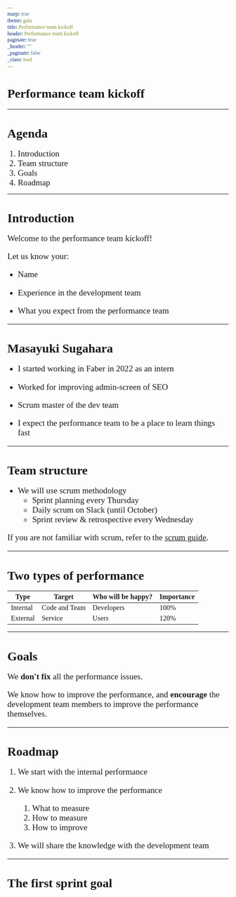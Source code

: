 ```yaml
---
marp: true
theme: gaia
title: Performance team kickoff
header: Performance team kickoff
paginate: true
_header: ""
_paginate: false
_class: lead
---
```


<style>
* { font-family: "Moralerspace Argon"; }
h3 { font-size: 1.4rem; }
p,li { font-size: 1.2rem; }
</style>

# Performance team kickoff

---

# Agenda

1. Introduction
2. Team structure
3. Goals
4. Roadmap

---

# Introduction

Welcome to the performance team kickoff!

Let us know your:

- Name

- Experience in the development team

- What you expect from the performance team

---

# Masayuki Sugahara

- I started working in Faber in 2022 as an intern
- Worked for improving admin-screen of SEO

- Scrum master of the dev team

- I expect the performance team to be a place to learn things fast
---

# Team structure

- We will use scrum methodology
    - Sprint planning every Thursday
    - Daily scrum on Slack (until October)
    - Sprint review & retrospective every Wednesday

If you are not familiar with scrum, refer to the [scrum guide](https://scrumguides.org/scrum-guide.html).

---

# Two types of performance

| Type   | Target   | Who will be happy? | Importance |
|----|------|------|----|
| Internal | Code and Team | Developers | 100% |
| External | Service | Users |  120% |

---

# Goals

We **don't fix** all the performance issues.

We know how to improve the performance,
and **encourage** the development team members
to improve the performance themselves.

---

# Roadmap

1. We start with the internal performance

1. We know how to improve the performance
    1. What to measure
    2. How to measure
    3. How to improve

1. We will share the knowledge with the development team

---

# The first sprint goal
